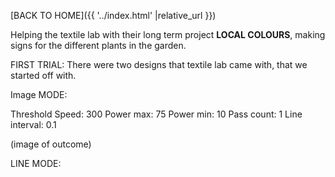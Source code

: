 [BACK TO HOME]({{ '../index.html' |relative_url }})

Helping the textile lab with their long term project **LOCAL COLOURS**, making signs for the different plants in the garden.



FIRST TRIAL:
There were two designs that textile lab came with, that we started off with.

Image MODE:

Threshold
Speed: 300
Power max: 75
Power min: 10
Pass count: 1
Line interval: 0.1

(image of outcome)

LINE MODE:


